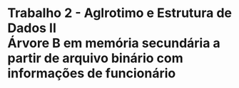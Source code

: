 # Trabalho 2 - Aglrotimo e Estrutura de Dados II <br>Árvore B em memória secundária a partir de arquivo binário com informações de funcionário


